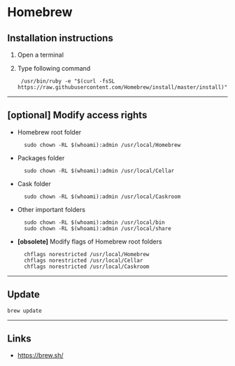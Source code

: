 
# Homebrew 

## Installation instructions

1. Open a terminal

2. Type following command

		/usr/bin/ruby -e "$(curl -fsSL https://raw.githubusercontent.com/Homebrew/install/master/install)"

---

## **[optional]** Modify access rights

* Homebrew root folder

		sudo chown -RL $(whoami):admin /usr/local/Homebrew

* Packages folder

		sudo chown -RL $(whoami):admin /usr/local/Cellar

* Cask folder

		sudo chown -RL $(whoami):admin /usr/local/Caskroom

* Other important folders

		sudo chown -RL $(whoami):admin /usr/local/bin
		sudo chown -RL $(whoami):admin /usr/local/share

* **[obsolete]** Modify flags of Homebrew root folders

		chflags norestricted /usr/local/Homebrew
		chflags norestricted /usr/local/Cellar
		chflags norestricted /usr/local/Caskroom

---

## Update

	brew update

---

## Links

* https://brew.sh/
